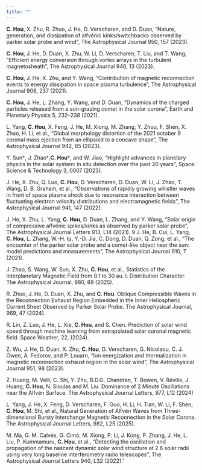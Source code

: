 ```yaml
---
title: ""
---
```


__C. Hou__, X. Zhu, R. Zhuo, J. He, D. Verscharen, and D. Duan, “Nature, generation, and dissipation of alfvénic kinks/switchbacks observed by parker solar probe and wind”, The Astrophysical Journal 950, 157 (2023). 

__C. Hou__, J. He, D. Duan, X. Zhu, W. Li, D. Verscharen, T. Liu, and T. Wang, “Efficient energy conversion through vortex arrays in the turbulent magnetosheath”, The Astrophysical Journal 946, 13 (2023). 

__C. Hou__, J. He, X. Zhu, and Y. Wang, “Contribution of magnetic reconnection events to energy dissipation in space plasma turbulence”, The Astrophysical Journal 908, 237 (2021). 

__C. Hou__, J. He, L. Zhang, Y. Wang, and D. Duan, “Dynamics of the charged particles released from a sun-grazing comet in the solar corona”, Earth and Planetary Physics 5, 232–238 (2021). 

L. Yang, __C. Hou__, X. Feng, J. He, M. Xiong, M. Zhang, Y. Zhou, F. Shen, X. Zhao, H. Li, et al., “Global morphology distortion of the 2021 october 9 coronal mass ejection from an ellipsoid to a concave shape”, The Astrophysical Journal 942, 65 (2023). 

Y. Sun†, J. Zhao†,__C. Hou__†, and W. Jiao, “Highlight advances in planetary physics in the solar system: in situ detection over the past 20 years”, Space: Science & Technology 3, 0007 (2023). 

J. He, X. Zhu, Q. Luo, __C. Hou__, D. Verscharen, D. Duan, W. Li, J. Zhao, T. Wang, D. B. Graham, et al., “Observations of rapidly growing whistler waves in front of space plasma shock due to resonance interaction between fluctuating electron velocity distributions and electromagnetic fields”, The Astrophysical Journal 941, 147 (2022). 

J. He, X. Zhu, L. Yang, __C. Hou__, D. Duan, L. Zhang, and Y. Wang, “Solar origin of compressive alfvénic spikes/kinks as observed by parker solar probe”, The Astrophysical Journal Letters 913, L14 (2021). 9 J. He, B. Cui, L. Yang, __C. Hou__, L. Zhang, W.-H. Ip, Y.-D. Jia, C. Dong, D. Duan, Q. Zong, et al., “The encounter of the parker solar probe and a comet-like object near the sun: model predictions and measurements”, The Astrophysical Journal 910, 7 (2021).

J. Zhao, S. Wang, W. Sun, X. Zhu, __C. Hou__, et al., Statistics of the Interplanetary Magnetic Field from 0.1 to 30 au. I. Distribution Character. The Astrophysical Journal, 980, 89 (2025).

R. Zhuo, J. He, D. Duan, X. Zhu, and __C. Hou__. Oblique Compressible Waves in the Reconnection Exhaust Region Embedded in the Inner Heliospheric Current Sheet Observed by Parker Solar Probe. The Astrophysical Journal, 969, 47 (2024).

R. Lin, Z. Luo, J. He, L. Xie, __C. Hou__, and S. Chen. Prediction of solar wind speed through machine learning from extrapolated solar coronal magnetic field. Space Weather, 22, (2024).

Z. Wu, J. He, D. Duan, X. Zhu, __C. Hou__, D. Verscharen, G. Nicolaou, C. J. Owen, A. Fedorov, and P. Louarn, “Ion energization and thermalization in magnetic reconnection exhaust region in the solar wind”, The Astrophysical Journal 951, 98 (2023).

Z. Huang, M. Velli, C. Shi, Y. Zhu, B.D.G. Chandran, T. Bowen, V. Réville, J. Huang, __C. Hou__, N. Sioulas and M. Liu. Dominance of 2 Minute Oscillations near the Alfvén Surface. The Astrophysical Journal Letters, 977, L12 (2024)

L. Yang, J. He, X. Feng, D. Verscharen, F. Guo, H. Li, H. Tian, W. Li, F. Shen, __C. Hou__, M. Shi, et al., Natural Generation of Alfvén Waves from Three-dimensional Bursty Interchange Magnetic Reconnection in the Solar Corona. The Astrophysical Journal Letters, 982, L25 (2025).

M. Ma, G. M. Calvés, G. Cimò, M. Xiong, P. Li, J. Kong, P. Zhang, J. He, L. Liu, P. Kummamuru, __C. Hou__, et al., “Detecting the oscillation and propagation of the nascent dynamic solar wind structure at 2.6 solar radii using very long baseline interferometry radio telescopes”, The Astrophysical Journal Letters 940, L32 (2022).'

